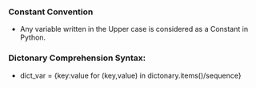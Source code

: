 ### Constant Convention
 - Any variable written in the Upper case is considered as a Constant in Python.

### Dictonary Comprehension Syntax:
 - dict_var = {key:value for (key,value) in dictonary.items()/sequence}
